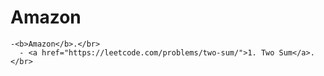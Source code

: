 # Amazon


    -<b>Amazon</b>.</br>
      - <a href="https://leetcode.com/problems/two-sum/">1. Two Sum</a>.</br>
